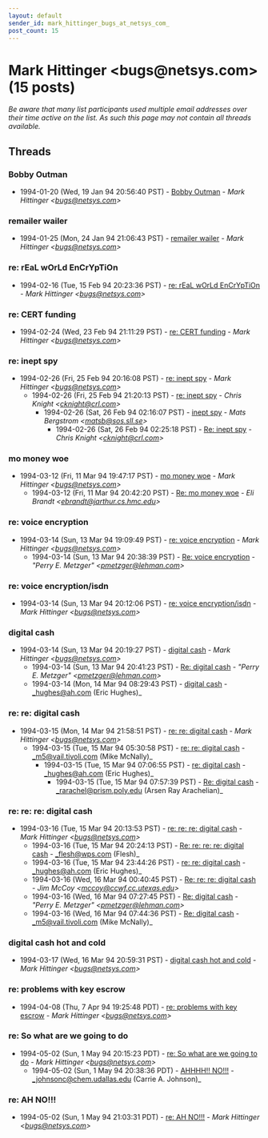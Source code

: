 ```yaml
---
layout: default
sender_id: mark_hittinger_bugs_at_netsys_com_
post_count: 15
---
```


# Mark Hittinger <bugs<span>@</span>netsys.com> (15 posts)

_Be aware that many list participants used multiple email addresses over their time active on the list. As such this page may not contain all threads available._

## Threads

### Bobby Outman
+ 1994-01-20 (Wed, 19 Jan 94 20:56:40 PST) - [Bobby Outman](/archive/1994/01/b6be282a869b080f2a270ed4ebfd3921fb8a201a27d03d31461f6c1964288f2d) - _Mark Hittinger \<bugs@netsys.com\>_

### remailer wailer
+ 1994-01-25 (Mon, 24 Jan 94 21:06:43 PST) - [remailer wailer](/archive/1994/01/18624aa5e3827fac62af36d3d1993a2343617206e3f7e9bd158cdd9865fbfcef) - _Mark Hittinger \<bugs@netsys.com\>_

### re: rEaL wOrLd EnCrYpTiOn
+ 1994-02-16 (Tue, 15 Feb 94 20:23:36 PST) - [re: rEaL wOrLd EnCrYpTiOn](/archive/1994/02/848c49b4d161f22b38f49418e82df596a7dedc13c78ac7f1d641a2c8c2bb2bf8) - _Mark Hittinger \<bugs@netsys.com\>_

### re: CERT funding
+ 1994-02-24 (Wed, 23 Feb 94 21:11:29 PST) - [re: CERT funding](/archive/1994/02/57f8a1add15581530718e1442e18f0ccad6d6e0d0782b23583a8aad5ffb1331b) - _Mark Hittinger \<bugs@netsys.com\>_

### re: inept spy
+ 1994-02-26 (Fri, 25 Feb 94 20:16:08 PST) - [re: inept spy](/archive/1994/02/f7e34f7dd8654a8db2595e5bcec8e42ffc5dd8f14c8dbfe7ec72b4b08f9a9bf2) - _Mark Hittinger \<bugs@netsys.com\>_
  + 1994-02-26 (Fri, 25 Feb 94 21:20:13 PST) - [re: inept spy](/archive/1994/02/0bfac98777edee01e8a97ccf8b80f437bdbf05ba12480ba08e8d65c77a477cf4) - _Chris Knight \<cknight@crl.com\>_
    + 1994-02-26 (Sat, 26 Feb 94 02:16:07 PST) - [inept spy](/archive/1994/02/7bddbf10c9185c82bac12aa8d745665859f81172a785828c92ddf96a4bdec62a) - _Mats Bergstrom \<matsb@sos.sll.se\>_
      + 1994-02-26 (Sat, 26 Feb 94 02:25:18 PST) - [Re: inept spy](/archive/1994/02/51853ee4ff0d7b18b6127ec6e7ffdb960f8d104dfe1e2e8e73c7a225b9ae857e) - _Chris Knight \<cknight@crl.com\>_

### mo money woe
+ 1994-03-12 (Fri, 11 Mar 94 19:47:17 PST) - [mo money woe](/archive/1994/03/a385cb683723ce7317e8f0cf195d4120212d6e61255feef6a93664decef26160) - _Mark Hittinger \<bugs@netsys.com\>_
  + 1994-03-12 (Fri, 11 Mar 94 20:42:20 PST) - [Re: mo money woe](/archive/1994/03/4b3dad7c68d6fcd033e0605987d906e51c055aa312d2e716750c8cbe0004cf9b) - _Eli Brandt \<ebrandt@jarthur.cs.hmc.edu\>_

### re: voice encryption
+ 1994-03-14 (Sun, 13 Mar 94 19:09:49 PST) - [re: voice encryption](/archive/1994/03/319532887ee6732c2009c4c5a13a77d4b5b7d11d5f1fad42a59e33a4396f6605) - _Mark Hittinger \<bugs@netsys.com\>_
  + 1994-03-14 (Sun, 13 Mar 94 20:38:39 PST) - [Re: voice encryption](/archive/1994/03/152c0429574d2148c509e1c33643d0ca0d65f68efdf4872d7282f542c7ff28b6) - _"Perry E. Metzger" \<pmetzger@lehman.com\>_

### re: voice encryption/isdn
+ 1994-03-14 (Sun, 13 Mar 94 20:12:06 PST) - [re: voice encryption/isdn](/archive/1994/03/522fad6073ec7e9c9dad6a06caef65c321637954c4abdeaf9d3e44deb1ff2a77) - _Mark Hittinger \<bugs@netsys.com\>_

### digital cash
+ 1994-03-14 (Sun, 13 Mar 94 20:19:27 PST) - [digital cash](/archive/1994/03/4e64268b8d92f171728bd8dec159c56416232920e721888fb224046078f51992) - _Mark Hittinger \<bugs@netsys.com\>_
  + 1994-03-14 (Sun, 13 Mar 94 20:41:23 PST) - [Re: digital cash](/archive/1994/03/5dd431c4397d9371eaeff4b1f243775a1f26378ed5c1e112ac22a9bf7c54cc5b) - _"Perry E. Metzger" \<pmetzger@lehman.com\>_
  + 1994-03-14 (Mon, 14 Mar 94 08:29:43 PST) - [digital cash](/archive/1994/03/4bcdbdb101198f4b8e7282e58c5c43b702c9ab2cac0924e9e48f3050183b82f3) - _hughes@ah.com (Eric Hughes)_

### re: re: digital cash
+ 1994-03-15 (Mon, 14 Mar 94 21:58:51 PST) - [re: re: digital cash](/archive/1994/03/a89be809fa4abc0620a98dcf18b0179bd6cc4aead2e4b5a9ab91849d5abf306b) - _Mark Hittinger \<bugs@netsys.com\>_
  + 1994-03-15 (Tue, 15 Mar 94 05:30:58 PST) - [re: re: digital cash](/archive/1994/03/7858c1e1ca1005c5ec697c6f87f26187ae2b43a8adf6b007c650dafac9afb8a3) - _m5@vail.tivoli.com (Mike McNally)_
    + 1994-03-15 (Tue, 15 Mar 94 07:06:55 PST) - [re: digital cash](/archive/1994/03/0bad0c77878699d6453aa0a617f3a7f546ed5ac04182a24f5e05d5e0dc84dce9) - _hughes@ah.com (Eric Hughes)_
      + 1994-03-15 (Tue, 15 Mar 94 07:57:39 PST) - [Re: digital cash](/archive/1994/03/195a244138bd873c202f37b2d56338dfdfec781681d775c80f87b9c1167b95ea) - _rarachel@prism.poly.edu (Arsen Ray Arachelian)_

### re: re: re: digital cash
+ 1994-03-16 (Tue, 15 Mar 94 20:13:53 PST) - [re: re: re: digital cash](/archive/1994/03/09b0982654c46398a963b01f65e5811be667952480babf57fa9a332b41a695a6) - _Mark Hittinger \<bugs@netsys.com\>_
  + 1994-03-16 (Tue, 15 Mar 94 20:24:13 PST) - [Re: re: re: re: digital cash](/archive/1994/03/9ec9b483638e3ed5fc906541c4e9c9f56ce46f077821ecb7e892e141fd69d3c3) - _flesh@wps.com (Flesh)_
  + 1994-03-16 (Tue, 15 Mar 94 23:44:26 PST) - [re: re: digital cash](/archive/1994/03/d3fa4784accbebdf17ba1be95c3eb93a23df7d8dd69944771263971e0b0e296d) - _hughes@ah.com (Eric Hughes)_
  + 1994-03-16 (Wed, 16 Mar 94 00:40:45 PST) - [Re: re: re: digital cash](/archive/1994/03/7a1bda6baa151a23a36b0ba3ecc3f083a1f7e81c47d890a0374ff523c778f700) - _Jim McCoy \<mccoy@ccwf.cc.utexas.edu\>_
  + 1994-03-16 (Wed, 16 Mar 94 07:27:45 PST) - [Re: digital cash](/archive/1994/03/437efe1aea160716e4dd8a505d54dd008b70b7de15e04c14d0cc95ff76c4aee1) - _"Perry E. Metzger" \<pmetzger@lehman.com\>_
  + 1994-03-16 (Wed, 16 Mar 94 07:44:36 PST) - [Re: digital cash](/archive/1994/03/f109992c660f4a91ba74ba30822d4f74d36470f891122f88fa0efe9c7d8f828e) - _m5@vail.tivoli.com (Mike McNally)_

### digital cash hot and cold
+ 1994-03-17 (Wed, 16 Mar 94 20:59:31 PST) - [digital cash hot and cold](/archive/1994/03/5328f78a34a37178710b6569bc899634dfe0cd04f653208ab61ac581ec259b56) - _Mark Hittinger \<bugs@netsys.com\>_

### re: problems with key escrow
+ 1994-04-08 (Thu, 7 Apr 94 19:25:48 PDT) - [re: problems with key escrow](/archive/1994/04/3b4aef68add4803793a48ea78884d1a6ff2dc11fe297227323c9abb3e0a1a7f4) - _Mark Hittinger \<bugs@netsys.com\>_

### re: So what are we going to do
+ 1994-05-02 (Sun, 1 May 94 20:15:23 PDT) - [re: So what are we going to do](/archive/1994/05/e925edeb780ca01ab3ccc4355051182b5c092674469572c17fd2cd11950acaf9) - _Mark Hittinger \<bugs@netsys.com\>_
  + 1994-05-02 (Sun, 1 May 94 20:38:36 PDT) - [AHHHH!! NO!!!](/archive/1994/05/9e9c9c3947b1d914ef277fca120dfb684a88b427e86492211b6d1e980f46fa69) - _johnsonc@chem.udallas.edu (Carrie A. Johnson)_

### re: AH NO!!!
+ 1994-05-02 (Sun, 1 May 94 21:03:31 PDT) - [re: AH NO!!!](/archive/1994/05/b89522ef0f2295acb6ba02014b5988d6246f062f4720da5f9ce446a7a47f8b7a) - _Mark Hittinger \<bugs@netsys.com\>_


